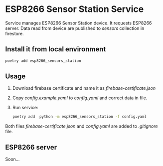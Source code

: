 # ESP8266 Sensor Station Service

Service manages ESP8266 Sensor Station device. It requests ESP8266 server. 
Data read from device are published to *sensors* collection in firestore.

## Install it from local environment

```bash
poetry add esp8266_sensors_station
```

## Usage

1. Download firebase certificate and name it as *firebase-certificate.json*
2. Copy *config.example.yaml* to *config.yaml* and correct data in file.
3. Run service:

    ```bash
    poetry add  python -m esp8266_sensors_station -f config.yaml
    ```
   
Both files *firebase-certificate.json* and *config.yaml* are added to *.gitignore* file.

## ESP8266 server

Soon...
